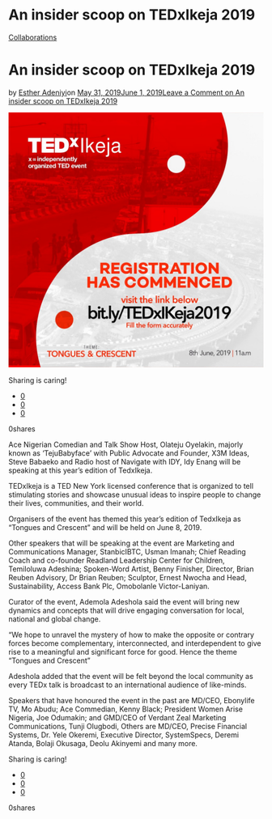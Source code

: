 # An insider scoop on TEDxIkeja 2019

[Collaborations](https://estheradeniyi.com/category/collaborations/)
# An insider scoop on TEDxIkeja 2019

by [Esther Adeniyi](https://estheradeniyi.com/author/esther-adeniyi/)on [May 31, 2019June 1, 2019](https://estheradeniyi.com/teju-babyface-idy-enang-steve-babeeko-others-to-light-up-tedxikeja-2019/)[Leave a Comment on An insider scoop on TEDxIkeja 2019](https://estheradeniyi.com/teju-babyface-idy-enang-steve-babeeko-others-to-light-up-tedxikeja-2019/#respond)

![](images\TEDxIkeja-2019-Esther-Adeniyi.jpeg)

Sharing is caring!

- [0](https://www.facebook.com/sharer/sharer.php?u=https%3A%2F%2Festheradeniyi.com%2Fteju-babyface-idy-enang-steve-babeeko-others-to-light-up-tedxikeja-2019%2F&amp;t=An%20insider%20scoop%20on%20TEDxIkeja%202019)
- [0](https://twitter.com/intent/tweet?text=An%20insider%20scoop%20on%20TEDxIkeja%202019&amp;url=https%3A%2F%2Festheradeniyi.com%2Fteju-babyface-idy-enang-steve-babeeko-others-to-light-up-tedxikeja-2019%2F)
- [0](#)

0shares

Ace Nigerian Comedian and Talk Show Host, Olateju Oyelakin, majorly known as &#x2018;TejuBabyface&#x2019; with Public Advocate and Founder, X3M Ideas, Steve Babaeko and Radio host of Navigate with IDY, Idy Enang will be speaking at this year&#x2019;s edition of TedxIkeja.

TEDxIkeja is a TED New York licensed conference that is organized to tell stimulating stories and showcase unusual ideas to inspire people to change their lives, communities, and their world.

Organisers of the event has themed this year&#x2019;s edition of TedxIkeja as &#x201C;Tongues and Crescent&#x201D; and will be held on June 8, 2019.

Other speakers that will be speaking at the event are Marketing and Communications Manager, StanbicIBTC, Usman Imanah; Chief Reading Coach and co-founder Readland Leadership Center for Children, Temiloluwa Adeshina; Spoken-Word Artist, Benny Finisher, Director, Brian Reuben Advisory, Dr Brian Reuben; Sculptor, Ernest Nwocha and Head, Sustainability, Access Bank Plc, Omobolanle Victor-Laniyan.

Curator of the event, Ademola Adeshola said the event will bring new dynamics and concepts that will drive engaging conversation for local, national and global change.

&#x201C;We hope to unravel the mystery of how to make the opposite or contrary forces become complementary, interconnected, and interdependent to give rise to a meaningful and significant force for good. Hence the theme &#x201C;Tongues and Crescent&#x201D;

Adeshola added that the event will be felt beyond the local community as every TEDx talk is broadcast to an international audience of like-minds.

Speakers that have honoured the event in the past are MD/CEO, Ebonylife TV, Mo Abudu; Ace Commedian, Kenny Black; President Women Arise Nigeria, Joe Odumakin; and GMD/CEO of Verdant Zeal Marketing Communications, Tunji Olugbodi,
 Others are MD/CEO, Precise Financial Systems, Dr. Yele Okeremi, Executive Director, SystemSpecs, Deremi Atanda, Bolaji Okusaga, Deolu Akinyemi and many more.

Sharing is caring!

- [0](https://www.facebook.com/sharer/sharer.php?u=https%3A%2F%2Festheradeniyi.com%2Fteju-babyface-idy-enang-steve-babeeko-others-to-light-up-tedxikeja-2019%2F&amp;t=An%20insider%20scoop%20on%20TEDxIkeja%202019)
- [0](https://twitter.com/intent/tweet?text=An%20insider%20scoop%20on%20TEDxIkeja%202019&amp;url=https%3A%2F%2Festheradeniyi.com%2Fteju-babyface-idy-enang-steve-babeeko-others-to-light-up-tedxikeja-2019%2F)
- [0](#)

0shares